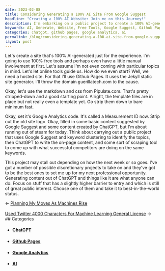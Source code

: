 ```yaml
---
date: 2023-02-08
title: Considering Generating a 100% AI Site From Google Suggest
headline: "Creating a 100% AI Website: Join me on this Journey!"
description: I'm embarking on a public project to create a 100% AI-generated website using free tools and no particular topics in mind. To do this, I've set up a hosted site on Github Pages, added Google Analytics Measurement ID, and filled in some basic content suggested by Google Suggest and ChatGPT. I'm looking for readers to join me on this journey and help me come up with new ideas to complete this project.
keywords: AI, Generate, Website, Free Tools, Google Suggest, Github Pages, Google Analytics, Measurement ID, ChatGPT, Markdown, CSS, Pipulate.com, Logo, Content, Public Project
categories: chatgpt, github pages, google analytics, ai
permalink: /blog/considering-generating-a-100-ai-site-from-google-suggest/
layout: post
---
```



Let's create a site that's 100% AI-generated just for the experience. I'm going
to use 100% free tools and perhaps even have a little manual involvement at
first. Let's assume I'm not even coming with particular topics in mind. Let's
let online tools guide us. How do we even start? Well, we need a hosted site.
For that I'll use Github Pages. It uses the Jekyll static site generator. I'll
throw the domain guerillatech.com to the cause.

Okay, let's use the markdown and css from Pipulate.com. That's pretty
stripped-down and a good starting point. Alright, the template files are in
place but not really even a template yet. Go strip them down to bare minimum
fast.

Okay, set it's Google Analytics code. It's called a Measurement ID now. Strip
out the old site logo. Okay, filled in some basic content suggested by Google
Suggest and some content created by ChatGPT, but I'm about running out of steam
for today. Think about carrying out a public project that uses Google Suggest
and keyword clustering to identify the topics, then ChatGPT to write the
on-page content, and some sort of scraping tool to come up with what successful
competitors are doing on the same keywords.

This project may stall out depending on how the next week or so goes. I've got
a number of possible discretionary projects to take on and they've got to be
the best ones to set me up for my next professional opportunity. Generating
content out of ChatGPT and things like it are what anyone can do. Focus on
stuff that has a slightly higher barrier to entry and which is still of great
public interest. Choose one of them and take it to best-in-the-world status.


<div class="post-nav"><div class="post-nav-prev"><span class="arrow">&larr;&nbsp;</span><a href="/blog/planning-my-moves-as-machines-rise">Planning My Moves As Machines Rise</a></div> &nbsp; <div class="post-nav-next"><a href="/blog/used-twitter-4000-characters-for-machine-learning-general-license">Used Twitter 4000 Characters For Machine Learning General License</a><span class="arrow">&nbsp;&rarr;</span></div></div>
## Categories

<ul>
<li><h4><a href='/chatgpt/'>ChatGPT</a></h4></li>
<li><h4><a href='/github-pages/'>Github Pages</a></h4></li>
<li><h4><a href='/google-analytics/'>Google Analytics</a></h4></li>
<li><h4><a href='/ai/'>AI</a></h4></li></ul>